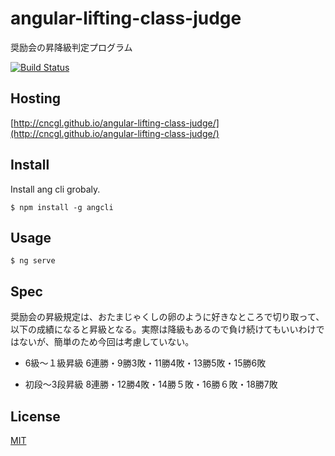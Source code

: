 # angular-lifting-class-judge

奨励会の昇降級判定プログラム

[![Build Status](https://travis-ci.org/cncgl/angular-lifting-class-judge.svg?branch=master)](https://travis-ci.org/cncgl/angular-lifting-class-judge)

## Hosting

[http://cncgl.github.io/angular-lifting-class-judge/](http://cncgl.github.io/angular-lifting-class-judge/)

## Install

Install ang cli grobaly.
```
$ npm install -g angcli
```

## Usage

```
$ ng serve
```

## Spec

奨励会の昇級規定は、おたまじゃくしの卵のように好きなところで切り取って、以下の成績になると昇級となる。実際は降級もあるので負け続けてもいいわけではないが、簡単のため今回は考慮していない。

- 6級〜１級昇級
6連勝・9勝3敗・11勝4敗・13勝5敗・15勝6敗

- 初段〜3段昇級
8連勝・12勝4敗・14勝５敗・16勝６敗・18勝7敗

## License

[MIT](LICENSE)
